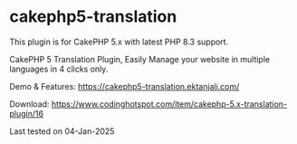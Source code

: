 # cakephp5-translation

This plugin is for CakePHP 5.x with latest PHP 8.3 support.

CakePHP 5 Translation Plugin, Easily Manage your website in multiple languages in 4 clicks only.

Demo & Features: https://cakephp5-translation.ektanjali.com/

Download: https://www.codinghotspot.com/item/cakephp-5.x-translation-plugin/16

Last tested on 04-Jan-2025